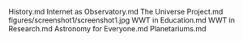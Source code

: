 History.md
Internet as Observatory.md
The Universe Project.md
figures/screenshot1/screenshot1.jpg
WWT in Education.md
WWT in Research.md
Astronomy for Everyone.md
Planetariums.md